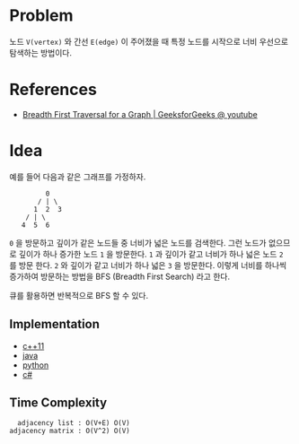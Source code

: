 # Problem

노드 `V(vertex)` 와 간선 `E(edge)` 이 주어졌을 때 특정 노드를 시작으로 너비 우선으로 탐색하는 방법이다.


# References

* [Breadth First Traversal for a Graph | GeeksforGeeks @ youtube](https://www.youtube.com/watch?v=0u78hx-66Xk)
  
# Idea

예를 들어 다음과 같은 그래프를 가정하자.

```
         0
       / | \
      1  2  3
    / | \
   4  5  6 
```

`0` 을 방문하고 깊이가 같은 노드들 중 너비가 넓은 노드를 검색한다. 그런 노드가 없으므로 깊이가 하나 증가한 노드 `1` 을 방문한다. `1` 과 깊이가 같고 너비가 하나 넓은 노드 `2` 를 방문 한다. `2` 와 깊이가 같고 너비가 하나 넓은 `3` 을 방문한다. 이렇게 너비를 하나씩 증가하여 방문하는 방법을 BFS (Breadth First Search) 라고 한다.

큐를 활용하면 반복적으로 BFS 할 수 있다.

## Implementation

* [c++11](a.cpp)
* [java](MainApp.java)
* [python](a.py)
* [c#](a.cs)

## Time Complexity

```
  adjacency list : O(V+E) O(V)
adjacency matrix : O(V^2) O(V)
```